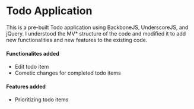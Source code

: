 # Todo Application

This is a pre-built Todo application using BackboneJS, UnderscoreJS, and jQuery.
I understood the MV* structure of the code and modified it to add new functionalities and new features to the existing code.

#### Functionalites added
- Edit todo item
- Cometic changes for completed todo items

#### Features added
- Prioritizing todo items
